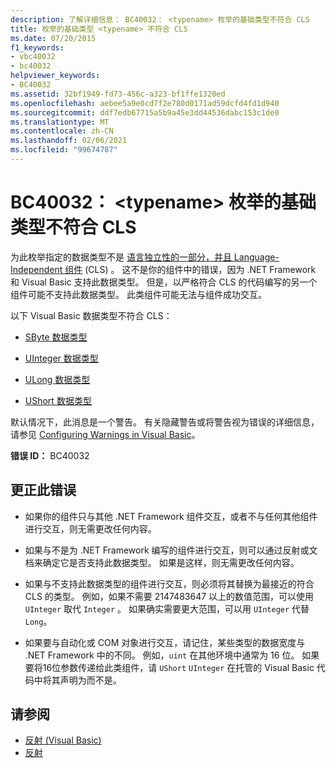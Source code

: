 ```yaml
---
description: 了解详细信息： BC40032： <typename> 枚举的基础类型不符合 CLS
title: 枚举的基础类型 <typename> 不符合 CLS
ms.date: 07/20/2015
f1_keywords:
- vbc40032
- bc40032
helpviewer_keywords:
- BC40032
ms.assetid: 32bf1949-fd73-456c-a323-bf1ffe1320ed
ms.openlocfilehash: aebee5a9e0cd7f2e780d0171ad59dcfd4fd1d940
ms.sourcegitcommit: ddf7edb67715a5b9a45e3dd44536dabc153c1de0
ms.translationtype: MT
ms.contentlocale: zh-CN
ms.lasthandoff: 02/06/2021
ms.locfileid: "99674787"
---
```

# <a name="bc40032-underlying-type-typename-of-enum-is-not-cls-compliant"></a>BC40032： \<typename> 枚举的基础类型不符合 CLS

为此枚举指定的数据类型不是 [语言独立性的一部分，并且 Language-Independent 组件](../../../standard/language-independence-and-language-independent-components.md) (CLS) 。 这不是你的组件中的错误，因为 .NET Framework 和 Visual Basic 支持此数据类型。 但是，以严格符合 CLS 的代码编写的另一个组件可能不支持此数据类型。 此类组件可能无法与组件成功交互。

 以下 Visual Basic 数据类型不符合 CLS：

- [SByte 数据类型](../data-types/sbyte-data-type.md)

- [UInteger 数据类型](../data-types/uinteger-data-type.md)

- [ULong 数据类型](../data-types/ulong-data-type.md)

- [UShort 数据类型](../data-types/ushort-data-type.md)

 默认情况下，此消息是一个警告。 有关隐藏警告或将警告视为错误的详细信息，请参见 [Configuring Warnings in Visual Basic](/visualstudio/ide/configuring-warnings-in-visual-basic)。

 **错误 ID：** BC40032

## <a name="to-correct-this-error"></a>更正此错误

- 如果你的组件只与其他 .NET Framework 组件交互，或者不与任何其他组件进行交互，则无需更改任何内容。

- 如果与不是为 .NET Framework 编写的组件进行交互，则可以通过反射或文档来确定它是否支持此数据类型。 如果是这样，则无需更改任何内容。

- 如果与不支持此数据类型的组件进行交互，则必须将其替换为最接近的符合 CLS 的类型。 例如，如果不需要 2147483647 以上的数值范围，可以使用 `UInteger` 取代 `Integer` 。 如果确实需要更大范围，可以用 `UInteger` 代替 `Long`。

- 如果要与自动化或 COM 对象进行交互，请记住，某些类型的数据宽度与 .NET Framework 中的不同。 例如，`uint` 在其他环境中通常为 16 位。 如果要将16位参数传递给此类组件，请 `UShort` `UInteger` 在托管的 Visual Basic 代码中将其声明为而不是。

## <a name="see-also"></a>请参阅

- [反射 (Visual Basic)](../../programming-guide/concepts/reflection.md)
- [反射](../../../framework/reflection-and-codedom/reflection.md)

